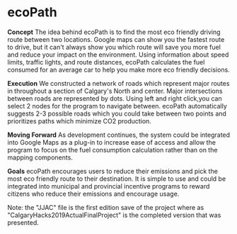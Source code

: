 # ecoPath

**Concept**
The idea behind ecoPath is to find the most eco friendly driving route between two locations. 
Google maps can show you the fastest route to drive, but it can't always show you which route will save you more fuel
and reduce your impact on the environment. Using information about speed limits, traffic lights, and route distances, 
ecoPath calculates the fuel consumed for an average car to help you make more eco friendly decisions.

**Execution**
We constructed a network of roads which represent major routes in throughout a section of Calgary's North and center. 
Major intersections between roads are represented by dots. Using left and right click,you can select 2 nodes for 
the program to navigate between. ecoPath automatically suggests 2-3 possible roads which you could take between two points 
and prioritizes paths which minimize CO2 production.

**Moving Forward**
As development continues, the system could be integrated into Google Maps as a plug-in to increase ease of access
and allow the program to focus on the fuel consumption calculation rather than on the mapping components.

**Goals**
ecoPath encourages users to reduce their emissions and pick the most eco friendly route to their destination. 
It is simple to use and could be integrated into municipal and provincial incentive programs to reward citizens 
who reduce their emissions and encourage usage.

Note: the "JJAC" file is the first edition save of the project where as "CalgaryHacks2019ActualFinalProject" is the completed version that was presented.

